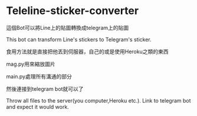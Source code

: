 # Teleline-sticker-converter
這個Bot可以將Line上的貼圖轉換成telegram上的貼圖<p>
This bot can transform Line's stickers to Telegram's sticker.<p>
<p>
食用方法就是直接把他丟到伺服器，自己的或是使用Heroku之類的東西<p>
mag.py用來縮放圖片<p>
main.py處理所有溝通的部分<p>
然後連接到telegram bot就可以了<p>

Throw all files to the server(you computer,Heroku etc.). Link to telegram bot and expect it would work. 
